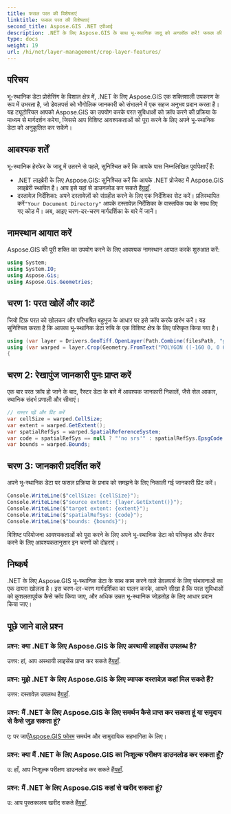 ```yaml
---
title: फसल परत की विशेषताएं
linktitle: फसल परत की विशेषताएं
second_title: Aspose.GIS .NET एपीआई
description: .NET के लिए Aspose.GIS के साथ भू-स्थानिक जादू को अनलॉक करें! फसल की परत सहजता से प्रदर्शित होती है। अभी अपने मुफ़्त ट्रायल को डाउनलोड करें। #मान लीजिए #जीआईएस #भू-स्थानिक
type: docs
weight: 19
url: /hi/net/layer-management/crop-layer-features/
---
```

## परिचय
भू-स्थानिक डेटा प्रोसेसिंग के विशाल क्षेत्र में, .NET के लिए Aspose.GIS एक शक्तिशाली उपकरण के रूप में उभरता है, जो डेवलपर्स को भौगोलिक जानकारी को संभालने में एक सहज अनुभव प्रदान करता है। यह ट्यूटोरियल आपको Aspose.GIS का उपयोग करके परत सुविधाओं को क्रॉप करने की प्रक्रिया के माध्यम से मार्गदर्शन करेगा, जिससे आप विशिष्ट आवश्यकताओं को पूरा करने के लिए अपने भू-स्थानिक डेटा को अनुकूलित कर सकेंगे।
## आवश्यक शर्तें
भू-स्थानिक हेरफेर के जादू में उतरने से पहले, सुनिश्चित करें कि आपके पास निम्नलिखित पूर्वापेक्षाएँ हैं:
-  .NET लाइब्रेरी के लिए Aspose.GIS: सुनिश्चित करें कि आपके .NET प्रोजेक्ट में Aspose.GIS लाइब्रेरी स्थापित है। आप इसे यहां से डाउनलोड कर सकते हैं[यहाँ](https://releases.aspose.com/gis/net/).
-  दस्तावेज़ निर्देशिका: अपने दस्तावेज़ों को संग्रहीत करने के लिए एक निर्देशिका सेट करें। प्रतिस्थापित करें`"Your Document Directory"` आपके दस्तावेज़ निर्देशिका के वास्तविक पथ के साथ दिए गए कोड में।
अब, आइए चरण-दर-चरण मार्गदर्शिका के बारे में जानें।
## नामस्थान आयात करें
Aspose.GIS की पूरी शक्ति का उपयोग करने के लिए आवश्यक नामस्थान आयात करके शुरुआत करें:
```csharp
using System;
using System.IO;
using Aspose.Gis;
using Aspose.Gis.Geometries;
```
## चरण 1: परत खोलें और काटें
जियो टिफ़ परत को खोलकर और परिभाषित बहुभुज के आधार पर इसे क्रॉप करके प्रारंभ करें। यह सुनिश्चित करता है कि आपका भू-स्थानिक डेटा रुचि के एक विशिष्ट क्षेत्र के लिए परिष्कृत किया गया है।
```csharp
using (var layer = Drivers.GeoTiff.OpenLayer(Path.Combine(filesPath, "geodetic_world.tif")))
using (var warped = layer.Crop(Geometry.FromText("POLYGON ((-160 0, 0 60, 160 0, 0 -160, -160 0))")))
{
```
## चरण 2: रेखापुंज जानकारी पुनः प्राप्त करें
एक बार परत क्रॉप हो जाने के बाद, रैस्टर डेटा के बारे में आवश्यक जानकारी निकालें, जैसे सेल आकार, स्थानिक संदर्भ प्रणाली और सीमाएं।
```csharp
// रास्टर पढ़ें और प्रिंट करें
var cellSize = warped.CellSize;
var extent = warped.GetExtent();
var spatialRefSys = warped.SpatialReferenceSystem;
var code = spatialRefSys == null ? "'no srs'" : spatialRefSys.EpsgCode.ToString();
var bounds = warped.Bounds;
```
## चरण 3: जानकारी प्रदर्शित करें
अपने भू-स्थानिक डेटा पर फसल प्रक्रिया के प्रभाव को समझने के लिए निकाली गई जानकारी प्रिंट करें।
```csharp
Console.WriteLine($"cellSize: {cellSize}");
Console.WriteLine($"source extent: {layer.GetExtent()}");
Console.WriteLine($"target extent: {extent}");
Console.WriteLine($"spatialRefSys: {code}");
Console.WriteLine($"bounds: {bounds}");
```
विशिष्ट परियोजना आवश्यकताओं को पूरा करने के लिए अपने भू-स्थानिक डेटा को परिष्कृत और तैयार करने के लिए आवश्यकतानुसार इन चरणों को दोहराएं।
## निष्कर्ष
.NET के लिए Aspose.GIS भू-स्थानिक डेटा के साथ काम करने वाले डेवलपर्स के लिए संभावनाओं का एक दायरा खोलता है। इस चरण-दर-चरण मार्गदर्शिका का पालन करके, आपने सीखा है कि परत सुविधाओं को कुशलतापूर्वक कैसे क्रॉप किया जाए, और अधिक उन्नत भू-स्थानिक जोड़तोड़ के लिए आधार प्रदान किया जाए।
## पूछे जाने वाले प्रश्न
### प्रश्न: क्या .NET के लिए Aspose.GIS के लिए अस्थायी लाइसेंस उपलब्ध है?
 उत्तर: हां, आप अस्थायी लाइसेंस प्राप्त कर सकते हैं[यहाँ](https://purchase.aspose.com/temporary-license/).
### प्रश्न: मुझे .NET के लिए Aspose.GIS के लिए व्यापक दस्तावेज़ कहां मिल सकते हैं?
 उत्तर: दस्तावेज़ उपलब्ध है[यहाँ](https://reference.aspose.com/gis/net/).
### प्रश्न: मैं .NET के लिए Aspose.GIS के लिए समर्थन कैसे प्राप्त कर सकता हूं या समुदाय से कैसे जुड़ सकता हूं?
 ए: पर जाएँ[Aspose.GIS फोरम](https://forum.aspose.com/c/gis/33) समर्थन और सामुदायिक सहभागिता के लिए।
### प्रश्न: क्या मैं .NET के लिए Aspose.GIS का निःशुल्क परीक्षण डाउनलोड कर सकता हूँ?
 उ: हाँ, आप निःशुल्क परीक्षण डाउनलोड कर सकते हैं[यहाँ](https://releases.aspose.com/).
### प्रश्न: मैं .NET के लिए Aspose.GIS कहां से खरीद सकता हूं?
 उ: आप पुस्तकालय खरीद सकते हैं[यहाँ](https://purchase.aspose.com/buy).